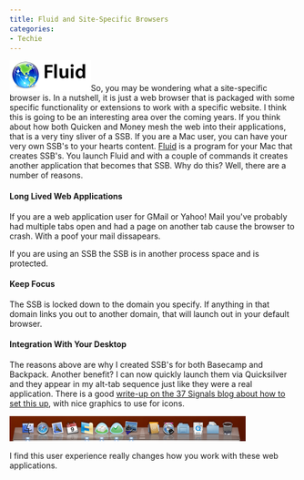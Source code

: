 ```yaml
---
title: Fluid and Site-Specific Browsers
categories:
- Techie
---
```


[![Fluid-Logo.png](/assets/posts/2008/fluid-logo1.png)](http://fluidapp.com/)So, you may be wondering what a site-specific browser is. In a nutshell, it is just a web browser that is packaged with some specific functionality or extensions to work with a specific website. I think this is going to be an interesting area over the coming years. If you think about how both Quicken and Money mesh the web into their applications, that is a very tiny sliver of a SSB.
If you are a Mac user, you can have your very own SSB's to your hearts content. [Fluid](http://fluidapp.com/) is a program for your Mac that creates SSB's. You launch Fluid and with a couple of commands it creates another application that becomes that SSB. Why do this? Well, there are a number of reasons.

<!-- more -->

#### Long Lived Web Applications

If you are a web application user for GMail or Yahoo! Mail you've probably had multiple tabs open and had a page on another tab cause the browser to crash. With a poof your mail dissapears.

If you are using an SSB the SSB is in another process space and is protected.

#### Keep Focus

The SSB is locked down to the domain you specify. If anything in that domain links you out to another domain, that will launch out in your default browser.

#### Integration With Your Desktop

The reasons above are why I created SSB's for both Basecamp and Backpack. Another benefit? I can now quickly launch them via Quicksilver and they appear in my alt-tab sequence just like they were a real application. There is a good [write-up on the 37 Signals blog about how to set this up](http://www.37signals.com/svn/posts/797-fluid-wrap-your-favorite-web-apps-in-their-own-browser), with nice graphics to use for icons.

![leopard-dock-with-fluid-apps.png](/assets/posts/2008/leopard-dock-with-fluid-apps1.png)

I find this user experience really changes how you work with these web applications.
